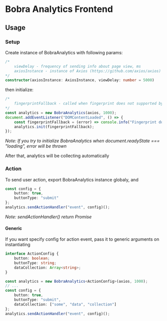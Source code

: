 # Bobra Analytics Frontend

## Usage

### Setup

Create instance of BobraAnalytics with following params:

```ts
/*
    viewDelay - frequency of sending info about page view, ms
    axiosInstance - instance of Axios (https://github.com/axios/axios)
*/
constructor(axiosInstance: AxiosInstance, viewDelay: number = 5000)
```

then initialize:

```ts
/*
    fingerprintFallback - called when fingerprint does not supported by browser
*/
const analytics = new BobraAnalytics(axios, 1000);
document.addEventListener("DOMContentLoaded", () => {
    const fingerprintFallback = (error) => console.info("Fingerprint does not supports (" + error + ")");
    analytics.init(fingerprintFallback);
});
```

*Note: If you try to initialize BobraAnalytics when document.readyState === "loading", error will be thrown*

After that, analytics will be collecting automatically

### Action

To send user action, export BobraAnalytics instance globaly, and 

```ts
const config = {
    button: true,
    buttonType: "submit"
};
analytics.sendActionHandler("event", config)();
```

*Note: sendActionHandler() return Promise*

#### Generic

If you want specify config for action event, pass it to generic arguments on instantiating

```ts
interface ActionConfig {
    button: boolean;
    buttonType: string;
    dataCollection: Array<string>;
}

const analytics = new BobraAnalytics<ActionConfig>(axios, 1000);
// ...
const config = {
    button: true,
    buttonType: "submit",
    dataCollection: ["some", "data", "collection"]
};
analytics.sendActionHandler("event", config)();
```
